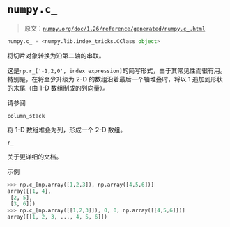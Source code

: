 # `numpy.c_`

> 原文：[`numpy.org/doc/1.26/reference/generated/numpy.c_.html`](https://numpy.org/doc/1.26/reference/generated/numpy.c_.html)

```py
numpy.c_ = <numpy.lib.index_tricks.CClass object>
```

将切片对象转换为沿第二轴的串联。

这是`np.r_['-1,2,0', index expression]`的简写形式，由于其常见性而很有用。特别是，在将至少升级为 2-D 的数组沿着最后一个轴堆叠时，将以 1 追加到形状的末尾（由 1-D 数组制成的列向量）。

请参阅

`column_stack`

将 1-D 数组堆叠为列，形成一个 2-D 数组。

`r_`

关于更详细的文档。

示例

```py
>>> np.c_[np.array([1,2,3]), np.array([4,5,6])]
array([[1, 4],
 [2, 5],
 [3, 6]])
>>> np.c_[np.array([[1,2,3]]), 0, 0, np.array([[4,5,6]])]
array([[1, 2, 3, ..., 4, 5, 6]]) 
```
